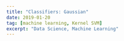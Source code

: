 ```yaml
---
title: "Classifiers: Gaussian"
date: 2019-01-20
tag: [machine learning, Kernel SVM]
excerpt: "Data Science, Machine Learning"
---
```

